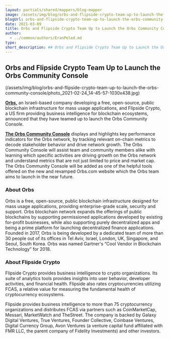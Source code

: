 ```yaml
---
layout: partials/shared/mappers/blog-mapper
image: /assets/img/blog/orbs-and-flipside-crypto-team-up-to-launch-the-orbs-community-console/bg.png
blogUrl: orbs-and-flipside-crypto-team-up-to-launch-the-orbs-community-console
date: 2021-03-09
title: Orbs and Flipside Crypto Team Up to Launch the Orbs Community Console
author:
  - ../common/authors/EranPeled.md
type:
short_description: ## Orbs and Flipside Crypto Team Up to Launch the Orbs Community Console
---
```


## Orbs and Flipside Crypto Team Up to Launch the Orbs Community Console

(/assets/img/blog/orbs-and-flipside-crypto-team-up-to-launch-the-orbs-community-console/photo_2021-02-24_14-45-57-1030x438.jpg)

[**Orbs,**](https://www.orbs.com/) an Israeli-based company developing a free, open-source, public blockchain infrastructure for mass usage applications, and Flipside Crypto, a US firm providing business intelligence for blockchain ecosystems, announced that they have teamed up to launch the Orbs Community Console.

[**The Orbs Community Console**](https://orbs.flipsidecrypto.com/) displays and highlights key performance indicators for the Orbs network, by tracking relevant on-chain metrics to decode stakeholder behavior and drive network growth. The Orbs Community Console will assist team and community members alike with learning which specific activities are driving growth on the Orbs network and understand metrics that are not just limited to price and market cap. The Orbs Community Console will be added as one of the helpful tools offered on the new and revamped Orbs.com website which the Orbs team aims to launch in the near future.

### About Orbs

Orbs is a free, open-source, public blockchain infrastructure designed for mass usage applications, providing enterprise-grade scale, security and support. Orbs blockchain network expands the offerings of public blockchains by supporting permissioned applications developed by existing for-profit businesses, while also supporting purely decentralized apps and being a prime platform for launching decentralized finance applications. Founded in 2017, Orbs is being developed by a dedicated team of more than 30 people out of its offices in Tel Aviv, Israel, London, UK, Singapore, and Seoul, South Korea. Orbs was named Gartner's “Cool Vendor in Blockchain Technology” for 2018.

### About Flipside Crypto

Flipside Crypto provides business intelligence to crypto organizations. Its suite of analytics tools provides insights into user behavior, developer activities, and financial health. Flipside also rates cryptocurrencies utilizing FCAS, a relative value for measuring the fundamental health of cryptocurrency ecosystems.

Flipside provides business intelligence to more than 75 cryptocurrency organizations and distributes FCAS via partners such as CoinMarketCap, Messari, MarketWatch and TheStreet. The company is backed by Galaxy Digital Ventures, True Ventures, Founder Collective, Coinbase Ventures, Digital Currency Group, Avon Ventures (a venture capital fund affiliated with FMR LLC, the parent company of Fidelity Investments) and other investors.
